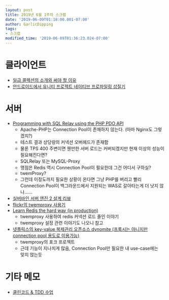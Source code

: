 ```yaml
---
layout: post
title: 2019년 6월 1주차 스크랩
date: '2019-06-09T01:18:00.001-07:00'
author: GarlicDipping
tags:
- 스크랩
modified_time: '2019-06-09T01:36:23.024-07:00'
---
```



# 클라이언트

- [일급 콜렉션의 소개와 써야 할 이유](https://jojoldu.tistory.com/412)
- [안드로이드에서 유니티 프로젝트 네이티브 프로파일링 삽질기](http://ndcreplay.nexon.com/NDC2018/sessions/NDC2018_0018.html#c=NDC2018&p=4)

# 서버

- [Programming with SQL Relay using the PHP PDO API](http://sqlrelay.sourceforge.net/sqlrelay/programming/phppdo.html)
  - Apache-PHP는 Connection Pool이 존재하지 않는다. (아마 Nginx도 그렇겠지?)
  - 테스트 결과 상당량의 커넥션 오버헤드가 존재함
  - 물론 TPS 400 주변이면 웬만한 서버 로드는 커버되겠지만 현재 이상의 성능이 필요해진다면?
  - SQLRelay 또는 MySQL-Proxy
  - 맹점은 Redis 역시 Connection Pool이 필요한데 그건 어디서 구하실?
  - twemProxy?
  - 그런데 이정도까지 필요한 상황이 온다면 그냥 PHP를 버리고 빨리 Connection Pool이 백그라운드에서 지원되는 WAS로 갈아타는게 더 낫지 않나\...\...
- [실버바인 서버 엔진 2 설계 리뷰](http://ndcreplay.nexon.com/NDC2018/sessions/NDC2018_0075.html#c=NDC2018&p=4)
- [flickr의 twemproxy 사용기](http://code.flickr.net/2015/07/10/optimizing-caching-twemproxy-and-memcached-at-flickr/)
- [Learn Redis the hard way (in production)](https://tech.trivago.com/2017/01/25/learn-redis-the-hard-way-in-production/)
  - twemproxy 사용하여 redis 커넥션 로드 줄인 이야기
  - twemproxy 설정 관련 이야기도 나오니 참고
- [넷플릭스의 key-value 복제관리 오픈소스 dynomite (프록시는 아니지만 connection pool 용도로 이용가능)](https://github.com/Netflix/dynomite/wiki/Architecture)
  - twemproxy의 포크 프로젝트
  - 근데 기능이 지나치게 많음, Connection Pool만 필요한 내 use-case에는  
  맞지 않는듯

# 기타 메모

- [클린코드 & TDD 수업](https://edu.nextstep.camp/c/8fWRxNWU/)